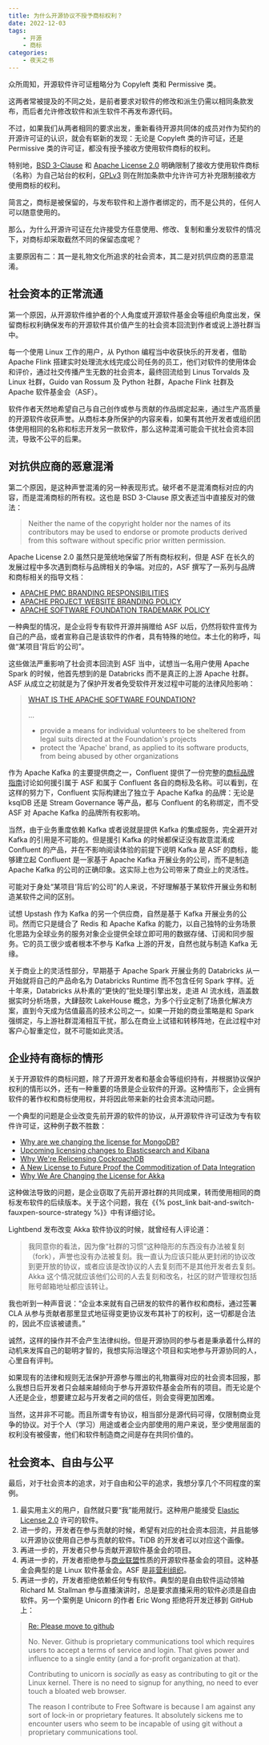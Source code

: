 ```yaml
---
title: 为什么开源协议不授予商标权利？
date: 2022-12-03
tags:
    - 开源
    - 商标
categories:
    - 夜天之书
---
```


众所周知，开源软件许可证粗略分为 Copyleft 类和 Permissive 类。

这两者常被提及的不同之处，是前者要求对软件的修改和派生仍需以相同条款发布，而后者允许修改软件和派生软件不再发布源代码。

不过，如果我们从两者相同的要求出发，重新看待开源共同体的成员对作为契约的开源许可证的认识，就会有崭新的发现：无论是 Copyleft 类的许可证，还是 Permissive 类的许可证，都没有授予接收方使用软件商标的权利。

特别地，[BSD 3-Clause](https://opensource.org/licenses/BSD-3-Clause) 和 [Apache License 2.0](https://www.apache.org/licenses/LICENSE-2.0) 明确限制了接收方使用软件商标（名称）为自己站台的权利，[GPLv3](https://www.gnu.org/licenses/gpl-3.0.en.html) 则在附加条款中允许许可方补充限制接收方使用商标的权利。

简言之，商标是被保留的，与发布软件和上游作者绑定的，而不是公共的，任何人可以随意使用的。

那么，为什么开源许可证在允许接受方任意使用、修改、复制和重分发软件的情况下，对商标却采取截然不同的保留态度呢？

<!-- more -->

主要原因有二：其一是礼物文化所追求的社会资本，其二是对抗供应商的恶意混淆。

## 社会资本的正常流通

第一个原因，从开源软件维护者的个人角度或开源软件基金会等组织角度出发，保留商标权利确保发布的开源软件其价值产生的社会资本回流到作者或说上游社群当中。

每一个使用 Linux 工作的用户，从 Python 编程当中收获快乐的开发者，借助 Apache Flink 搭建实时处理流水线完成公司任务的员工，他们对软件的使用体会和评价，通过社交传播产生无数的社会资本，最终回流给到 Linus Torvalds 及 Linux 社群，Guido van Rossum 及 Python 社群，Apache Flink 社群及 Apache 软件基金会（ASF）。

软件作者天然地希望自己与自己创作或参与贡献的作品绑定起来，通过生产高质量的开源软件收获声誉。从商标本身所保护的内容来看，如果有其他开发者或组织团体使用相同的名称和标志开发另一款软件，那么这种混淆可能会干扰社会资本回流，导致不公平的后果。

## 对抗供应商的恶意混淆

第二个原因，是这种声誉混淆的另一种表现形式。破坏者不是混淆商标对应的内容，而是混淆商标的所有权。这也是 BSD 3-Clause 原文表述当中直接反对的做法：

> Neither the name of the copyright holder nor the names of its contributors may be used to endorse or promote products derived from this software without specific prior written permission.

Apache License 2.0 虽然只是笼统地保留了所有商标权利，但是 ASF 在长久的发展过程中多次遇到商标与品牌相关的争端。对应的，ASF 撰写了一系列与品牌和商标相关的指导文档：

* [APACHE PMC BRANDING RESPONSIBILITIES](https://www.apache.org/foundation/marks/responsibility.html)
* [APACHE PROJECT WEBSITE BRANDING POLICY](https://www.apache.org/foundation/marks/pmcs)
* [APACHE SOFTWARE FOUNDATION TRADEMARK POLICY](https://www.apache.org/foundation/marks/)

一种典型的情况，是企业将专有软件开源并捐赠给 ASF 以后，仍然将软件宣传为自己的产品，或者宣称自己是该软件的作者，具有特殊的地位。本土化的称呼，叫做“某项目‘背后’的公司”。

这些做法严重影响了社会资本回流到 ASF 当中，试想当一名用户使用 Apache Spark 的时候，他首先想到的是 Databricks 而不是真正的上游 Apache 社群。ASF 从成立之初就是为了保护开发者免受软件开发过程中可能的法律风险影响：

> [WHAT IS THE APACHE SOFTWARE FOUNDATION?](https://www.apache.org/foundation/how-it-works.html#what)
>
> ...
>
> * provide a means for individual volunteers to be sheltered from legal suits directed at the Foundation's projects
> * protect the 'Apache' brand, as applied to its software products, from being abused by other organizations

作为 Apache Kafka 的主要提供商之一，Confluent 提供了一份完整的[商标品牌指南](https://www.confluent.io/apache-guidelines/)讨论如何援引属于 ASF 和属于 Confluent 各自的商标及名称。可以看到，在这样的努力下，Confluent 实际构建出了独立于 Apache Kafka 的品牌：无论是 ksqlDB 还是 Stream Governance 等产品，都与 Confluent 的名称绑定，而不受 ASF 对 Apache Kafka 的品牌所有权影响。

当然，由于业务重度依赖 Kafka 或者说就是提供 Kafka 的集成服务，完全避开对 Kafka 的引用是不可能的。但是援引 Kafka 的时候都保证没有故意混淆成 Confluent 的产品，并在不影响阅读体验的前提下说明 Kafka 是 ASF 的商标，能够建立起 Confluent 是一家基于 Apache Kafka 开展业务的公司，而不是制造 Apache Kafka 的公司的正确印象。这实际上也为公司带来了商业上的灵活性。

可能对于身处“某项目‘背后’的公司”的人来说，不好理解基于某软件开展业务和制造某软件之间的区别。

试想 Upstash 作为 Kafka 的另一个供应商，自然是基于 Kafka 开展业务的公司。然而它只是缝合了 Redis 和 Apache Kafka 的能力，以自己独特的业务场景化思路为全球业务的服务对象企业提供全球立即可用的数据存储、订阅和同步服务。它的员工很少或者根本不参与 Kafka 上游的开发，自然也就与制造 Kafka 无缘。

关于商业上的灵活性部分，早期基于 Apache Spark 开展业务的 Databricks 从一开始就将自己的产品命名为 Databricks Runtime 而不包含任何 Spark 字样。近十年来，Databricks 从朴素的“更快的”批处理引擎出发，走进 AI 流水线，涵盖数据实时分析场景，大肆鼓吹 LakeHouse 概念，为多个行业定制了场景化解决方案，直到今天成为估值最高的技术公司之一。如果一开始的商业策略是和 Spark 强绑定，与上游社群混淆相互干扰，那么在商业上试错和转移阵地，在此过程中对客户心智重定位，就不可能如此灵活。

## 企业持有商标的情形

关于开源软件的商标问题，除了开源开发者和基金会等组织持有，并根据协议保护权利的情形以外，还有一种重要的场景是企业软件的开源。这种情形下，企业拥有软件的著作权和商标使用权，并将因此带来新的社会资本流动问题。

一个典型的问题是企业改变先前开源的软件的协议，从开源软件许可证改为专有软件许可证，这种例子数不胜数：

* [Why are we changing the license for MongoDB?](https://www.mongodb.com/licensing/server-side-public-license/faq)
* [Upcoming licensing changes to Elasticsearch and Kibana](https://www.elastic.co/blog/licensing-change)
* [Why We're Relicensing CockroachDB](https://www.cockroachlabs.com/blog/oss-relicensing-cockroachdb/)
* [A New License to Future Proof the Commoditization of Data Integration](https://airbyte.com/blog/a-new-license-to-future-proof-the-commoditization-of-data-integration)
* [Why We Are Changing the License for Akka](https://www.lightbend.com/blog/why-we-are-changing-the-license-for-akka)

这种做法导致的问题，是企业窃取了先前开源社群的共同成果，转而使用相同的商标发布软件的后续版本。关于这个问题，我在《{% post_link bait-and-switch-fauxpen-source-strategy %}》中有详细讨论。

Lightbend 发布改变 Akka 软件协议的时候，就曾经有人评论道：

> 我同意你的看法，因为像“社群的习惯”这种隐形的东西没有办法被复刻（fork），声誉也没有办法被复刻。我一直认为应该只能从更封闭的协议改到更开放的协议，或者应该是改协议的人去复刻而不是其他开发者去复刻。Akka 这个情况就应该他们公司的人去复刻和改名，社区的财产管理权包括账号邮箱地址都应该转让。

我也听到一种声音说：“企业本来就有自己研发的软件的著作权和商标，通过签署 CLA 从参与贡献者那里显式地征得变更协议发布其补丁的权利，这一切都是合法的，因此不应该被谴责。”

诚然，这样的操作并不会产生法律纠纷。但是开源协同的参与者是秉承着什么样的动机来发挥自己的聪明才智的，我想实际治理这个项目和实地参与开源协同的人，心里自有评判。

如果现有的法律和规则无法保护开源参与赠出的礼物赢得对应的社会资本回报，那么我想日后开发者只会越来越倾向于参与开源软件基金会所有的项目。而无论是个人还是企业，想要建立起与开发者之间的信任，则会变得更加困难。

当然，这并非不可能。而且所谓专有协议，相当部分是源代码可得，仅限制商业竞争的协议。对于个人（学习）用途或者企业内部使用的用户来说，至少使用层面的权利没有被侵害，他们和软件制造商之间是存在共同价值的。

## 社会资本、自由与公平

最后，对于社会资本的追求，对于自由和公平的追求，我想分享几个不同程度的案例。

1. 最实用主义的用户，自然就只要“我”能用就行。这种用户能接受 [Elastic License 2.0](https://www.elastic.co/licensing/elastic-license) 许可的软件。
2. 进一步的，开发者在参与贡献的时候，希望有对应的社会资本回流，并且能够以开源协议使用自己参与贡献的软件。TiDB 的开发者可以对应这个画像。
3. 再进一步的，开发者只参与贡献开源软件基金会的项目。
4. 再进一步的，开发者拒绝参与[商业联盟](https://www.irs.gov/charities-non-profits/other-non-profits/business-leagues)性质的开源软件基金会的项目。这种基金会典型的是 Linux 软件基金会。ASF 是[非营利组织](https://www.irs.gov/charities-non-profits/charitable-organizations/exemption-requirements-501c3-organizations)。
5. 再进一步的，开发者拒绝依赖任何专有软件。典型的是自由软件运动领袖 Richard M. Stallman 参与直播演讲时，总是要求直播采用的软件必须是自由软件。另一个案例是 Unicorn 的作者 Eric Wong 拒绝将开发迁移到 GitHub 上：

> [Re: Please move to github](https://yhbt.net/unicorn-public/20140801213202.GA2729@dcvr.yhbt.net/)
>
> No. Never. Github is proprietary communications tool which requires users to accept a terms of service and login.  That gives power and influence to a single entity (and a for-profit organization at that).
>
> Contributing to unicorn is *socially* as easy as contributing to git or the Linux kernel.  There is no need to signup for anything, no need to ever touch a bloated web browser.
>
> The reason I contribute to Free Software is because I am against any sort of lock-in or proprietary features.  It absolutely sickens me to encounter users who seem to be incapable of using git without a proprietary communications tool.
